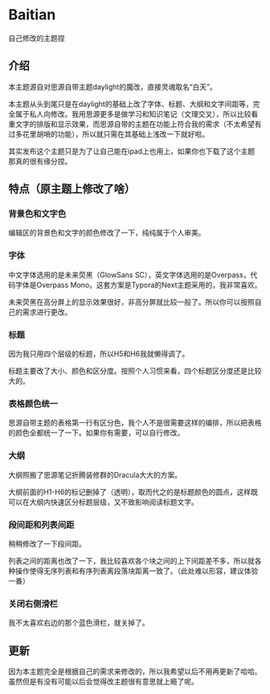 # Baitian
自己修改的主题捏

## 介绍

本主题源自对思源自带主题daylight的魔改，直接灵魂取名“白天”。

本主题从头到尾只是在daylight的基础上改了字体、标题、大纲和文字间距等，完全属于私人向修改。我用思源更多是做学习和知识笔记（文理交叉），所以比较看重文字的排版和显示效果，而思源自带的主题在功能上符合我的需求（不太希望有过多花里胡哨的功能），所以就只需在其基础上浅改一下就好啦。

其实发布这个主题只是为了让自己能在ipad上也用上，如果你也下载了这个主题那真的很有缘分捏。

## 特点（原主题上修改了啥）

### 背景色和文字色

编辑区的背景色和文字的颜色修改了一下，纯纯属于个人审美。

### 字体

中文字体选用的是未来荧黑（GlowSans SC），英文字体选用的是Overpass，代码字体是Overpass Mono。这套方案是Typora的Next主题采用的，我非常喜欢。

未来荧黑在高分屏上的显示效果很好，非高分屏就比较一般了。所以你可以按照自己的需求进行更改。

### 标题

因为我只用四个层级的标题，所以H5和H6我就懒得调了。

标题主要改了大小、颜色和区分度。按照个人习惯来看，四个标题区分度还是比较大的。

### 表格颜色统一

思源自带主题的表格第一行有区分色，我个人不是很需要这样的编排，所以把表格的颜色全都统一了一下。如果你有需要，可以自行修改。

### 大纲

大纲照搬了思源笔记折腾装修群的Dracula大大的方案。

大纲前面的H1-H6的标记删掉了（透明），取而代之的是标题颜色的圆点，这样既可以在大纲内快速区分标题层级，又不致影响阅读标题文字。

### 段间距和列表间距

稍稍修改了一下段间距。

列表之间的距离也改了一下，我比较喜欢各个块之间的上下间距差不多，所以就各种操作使得无序列表和有序列表离段落块距离一致了。（此处难以形容，建议体验一番）

### 关闭右侧滑栏

我不太喜欢右边的那个蓝色滑栏，就关掉了。

## 更新

因为本主题完全是根据自己的需求来修改的，所以我希望以后不用再更新了哈哈。虽然但是有没有可能以后会觉得改主题很有意思就上瘾了呢。
